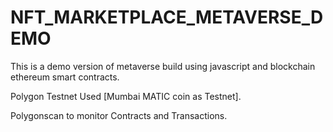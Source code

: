 # NFT_MARKETPLACE_METAVERSE_DEMO
This is a demo version of metaverse build using javascript and blockchain ethereum smart contracts.


Polygon Testnet Used [Mumbai MATIC coin as Testnet].

Polygonscan to monitor Contracts and Transactions.
